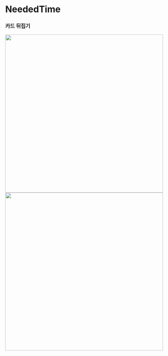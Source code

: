 # NeededTime
### 카드 뒤집기


<img width = "500" src = "https://user-images.githubusercontent.com/35987737/44181139-127b1a00-a13b-11e8-8026-5f8c9016c1fe.png">
<img width = "500" src = "https://user-images.githubusercontent.com/35987737/44181569-5c64ff80-a13d-11e8-959f-88acdba42160.png">


